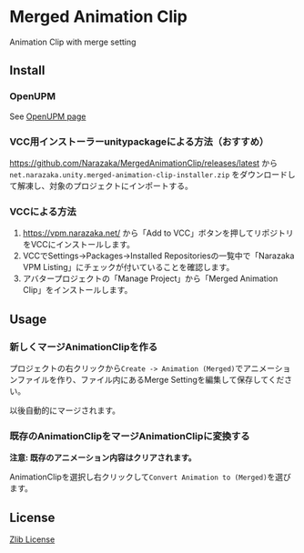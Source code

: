# Merged Animation Clip

Animation Clip with merge setting

## Install

### OpenUPM

See [OpenUPM page](https://openupm.com/packages/net.narazaka.unity.merged-animation-clip/)

### VCC用インストーラーunitypackageによる方法（おすすめ）

https://github.com/Narazaka/MergedAnimationClip/releases/latest から `net.narazaka.unity.merged-animation-clip-installer.zip` をダウンロードして解凍し、対象のプロジェクトにインポートする。

### VCCによる方法

1. https://vpm.narazaka.net/ から「Add to VCC」ボタンを押してリポジトリをVCCにインストールします。
2. VCCでSettings→Packages→Installed Repositoriesの一覧中で「Narazaka VPM Listing」にチェックが付いていることを確認します。
3. アバタープロジェクトの「Manage Project」から「Merged Animation Clip」をインストールします。

## Usage

### 新しくマージAnimationClipを作る

プロジェクトの右クリックから`Create -> Animation (Merged)`でアニメーションファイルを作り、ファイル内にあるMerge Settingを編集して保存してください。

以後自動的にマージされます。

### 既存のAnimationClipをマージAnimationClipに変換する

**注意: 既存のアニメーション内容はクリアされます。**

AnimationClipを選択し右クリックして`Convert Animation to (Merged)`を選びます。

## License

[Zlib License](LICENSE.txt)
